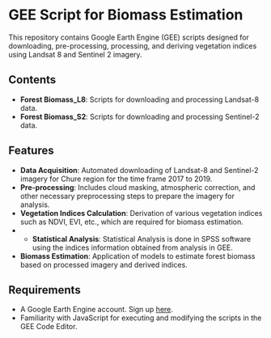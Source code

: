 # GEE Script for Biomass Estimation

This repository contains Google Earth Engine (GEE) scripts designed for downloading, pre-processing, processing, and deriving vegetation indices using Landsat 8 and Sentinel 2 imagery. 
## Contents

- **Forest Biomass_L8**: Scripts for downloading and processing Landsat-8 data.
- **Forest Biomass_S2**: Scripts for downloading and processing Sentinel-2 data.

## Features

- **Data Acquisition**: Automated downloading of Landsat-8 and Sentinel-2 imagery for Chure region for the time frame 2017 to 2019.
- **Pre-processing**: Includes cloud masking, atmospheric correction, and other necessary preprocessing steps to prepare the imagery for analysis.
- **Vegetation Indices Calculation**: Derivation of various vegetation indices such as NDVI, EVI, etc., which are required for biomass estimation.
- - **Statistical Analysis**: Statistical Analysis is done in SPSS software using the indices information obtained from analysis in GEE. 
- **Biomass Estimation**: Application of models to estimate forest biomass based on processed imagery and derived indices.

## Requirements

- A Google Earth Engine account. Sign up [here](https://earthengine.google.com/).
- Familiarity with JavaScript for executing and modifying the scripts in the GEE Code Editor.


